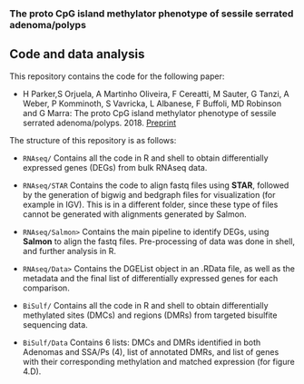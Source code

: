 ### The proto CpG island methylator phenotype of sessile serrated adenoma/polyps
## Code and data analysis

This repository contains the code for the following paper:

* H Parker,S Orjuela, A Martinho Oliveira, F Cereatti, M Sauter, G Tanzi, A Weber, P Komminoth, S Vavricka, L Albanese, F Buffoli, MD Robinson and G Marra: The proto CpG island methylator phenotype of sessile serrated adenoma/polyps. 2018. [Preprint](https://www.biorxiv.org/content/early/2018/06/27/357178.1)

The structure of this repository is as follows:

* `RNAseq/`
Contains all the code in R and shell to obtain differentially expressed genes (DEGs) from bulk RNAseq data.

* `RNAseq/STAR`
Contains the code to align fastq files using __STAR__, followed by the generation of bigwig and bedgraph files for visualization (for example in IGV). This is in a different folder, since these type of files cannot be generated with alignments generated by Salmon.

* `RNAseq/Salmon>`
Contains the main pipeline to identify DEGs, using __Salmon__ to align the fastq files. Pre-processing of data was done in shell, and further analysis in R.

* `RNAseq/Data>`
Contains the DGEList object in an .RData file, as well as the metadata and the final list of differentially expressed genes for each comparison.

* `BiSulf/`
Contains all the code in R and shell to obtain differentially methylated sites (DMCs) and regions (DMRs) from targeted bisulfite sequencing data. 

* `BiSulf/Data`
Contains 6 lists: DMCs and DMRs identified in both Adenomas and SSA/Ps (4), list of annotated DMRs, and list of  genes with their corresponding methylation and matched expression (for figure 4.D).


